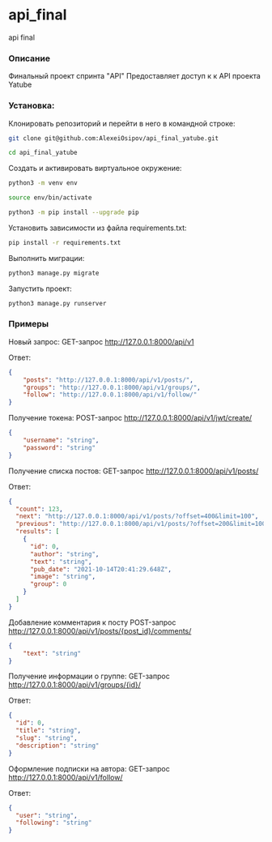 # api_final
api final
### Описание

Финальный проект спринта "API"
Предоставляет доступ к к API проекта Yatube

### Установка:

Клонировать репозиторий и перейти в него в командной строке:

```bash
git clone git@github.com:AlexeiOsipov/api_final_yatube.git
```

```bash
cd api_final_yatube
```

Cоздать и активировать виртуальное окружение:

```bash
python3 -m venv env
```

```bash
source env/bin/activate
```

```bash
python3 -m pip install --upgrade pip
```

Установить зависимости из файла requirements.txt:

```bash
pip install -r requirements.txt
```

Выполнить миграции:

```bash
python3 manage.py migrate
```

Запустить проект:

```bash
python3 manage.py runserver
```
### Примеры

Новый запрос:
GET-запрос http://127.0.0.1:8000/api/v1

Ответ:
```json
{
    "posts": "http://127.0.0.1:8000/api/v1/posts/",
    "groups": "http://127.0.0.1:8000/api/v1/groups/",
    "follow": "http://127.0.0.1:8000/api/v1/follow/"
}
```

Получение токена:
POST-запрос http://127.0.0.1:8000/api/v1/jwt/create/

```json
{
    "username": "string",
    "password": "string"
}
```
Получение списка постов:
GET-запрос http://127.0.0.1:8000/api/v1/posts/

Ответ:
```json
{
  "count": 123,
  "next": "http://127.0.0.1:8000/api/v1/posts/?offset=400&limit=100",
  "previous": "http://127.0.0.1:8000/api/v1/posts/?offset=200&limit=100",
  "results": [
    {
      "id": 0,
      "author": "string",
      "text": "string",
      "pub_date": "2021-10-14T20:41:29.648Z",
      "image": "string",
      "group": 0
    }
  ]
}
```

Добавление комментария к посту
POST-запрос http://127.0.0.1:8000/api/v1/posts/{post_id}/comments/

```json
{
    "text": "string"
}
```

Получение информации о группе:
GET-запрос http://127.0.0.1:8000/api/v1/groups/{id}/

Ответ:
```json
{
  "id": 0,
  "title": "string",
  "slug": "string",
  "description": "string"
}
```

Оформление подписки на автора:
GET-запрос http://127.0.0.1:8000/api/v1/follow/

Ответ:
```json
{
  "user": "string",
  "following": "string"
}
